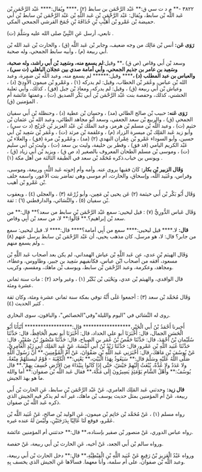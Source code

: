 ٣٨٢٢ -** م د ت سي ق:** عَبْد الرَّحْمَن بن سابط (٢) ،**** ويُقال:**** عَبْد الرَّحْمَنِ بْن عَبد اللَّه بْن سابط، ويُقال: عَبْد الرَّحْمَنِ بْن عَبد اللَّهِ بْن عَبْد الرَّحْمَن بْن سابط بْن أَبي حميضة بْن عَمْرو بْن أُهَيْبِ بْنِ حُذَافَةَ بْنِ جُمَحَ القرشي الجمحي المكي.

تابعي، أرسل عَنِ النَّبِيِّ صلى الله عليه وسَلَّمَ (ت) .

**رَوَى عَن:** أنس بْن مَالِك من وجه ضعيف، وجابر بْن عَبد اللَّه (ق) ، والحارث بْن عَبد الله بْن أَبي ربيعة (م) ، وأبيه سابط الجمحي، وله صحبة.

وسعد بْن أَبي وقاص (ص ق) ،** وقيل:**لم يسمع منه، وسَعِيد بْن أَبي راشد، وله صحبة، وسَعِيد بن عامر بن جذيم الجمحي، وأبي أمامة صدي بين عجلان الباهلي (ت سي) ، والعباس بن عبد المطلب (د) ،****** وقيل:****** لم يسمع منه، وعبد اللَّه بْن ضمرة، وعبد الله بْن عباس، وعُمَر بْن الخطاب، وقيل: لم يدركه (١) ، وعَمْرو بْن ميمون الأَودِيّ (د) ، وعياش بْن أَبي ربيعة (ق) ، وقيل: لم يدركه، ومعاذ بْن جبل (فق) ، كذلك، وأبي ثعلبة الخشني، كذلك، وحفصة بنت عَبْد الرَّحْمَن بْن أَبي بَكْر الصديق (ت) ، وعمتها عائشة أم المؤمنين (ق) .

**رَوَى عَنه:** حبيب بْن صالح الطائي (مد) ، وحسان بْن عطية (د) ، وحنظلة بْن أَبي سفيان الجمحي (ق) ، والربيع بْن سعد الجعفي، وسعد أَبُو مجاهد الطائي، وعبد الله بْن عثمان بْن خثيم (ت) ، وعبد اللَّه بْن مسلم بْن هرمز، وعبد الملك بْن عَبْد العزيز بْن جُرَيْج (د ت سي) ، وأبو زيد عَبد المَلِك بْن ميسرة الزراد (م) ، وعلقمة بْن مرثد (ت) ، وعُمَر بْن سَعِيد بْن أَبي حسين، وأبو السوداء عَمْرو بْن عِمْران النهدي (٢) (مد) ، وعَمْرو بْن مرة (فق) ، والعلاء بْن عَبْد الكريم اليامي (قد فق) ، وفطر بن خليفة، وليث بن سعد (ت) ، وليث بْن أَبي سليم (ت) ، وموسى بْن مسلم الطحان المعروف بالصغير (د ص ق) ، ويزيد بْن أَبي زياد (ق) ، ويونس بن خباب.ذكره مُحَمَّد بْن سعد في الطبقة الثالثة من أهل مكة (١) .

**وَقَال الزبير بْن بكار:** كَانَ فقيها يروى عنه. وأمه وأم إخوته عَبد اللَّه، وربيعة، وموسى، وفراس، وعُبَيد اللَّه، وإسحاق، والحارث، أم موسى وهي تماضر بنت الأَعور، واسمه خلف بْن عَمْرو بْن أهيب.

وَقَال أَبُو بَكْر بْن أَبي خيثمة (٢) عَن يحيى بْن مَعِين، وأبو زُرْعَة (٣) ، والعجلي (٤) ، ويعقوب بْن سفيان (٥) ، والنَّسَائي، والدارقطني (٦) : ثقة.

وَقَال عَباس الدُّورِيُّ (٧) : قيل ليحيى: سمع عَبْد الرَّحْمَن بْن سابط من سعد؟** قال:** من سعد بْن إبراهيم؟.** قَالُوا:** لا، من سعد بْن أَبِي وقاص.

**قال:** لا.**** قيل ليحيى:**** سمع من أَبِي أمامة؟**** قال:**** لا. قيل ليحيى: سمع من جابر؟ قال: لا، هو مرسل، كان مذهب يحيى، أن عَبْد الرَّحْمَن بْن سابط يرسل عنهم (٨) ، ولم يسمع منهم.

وَقَال الهيثم بْن عدي، عن عَبد اللَّهِ بْن عياش الهمداني، لم يكن بعد أصحاب عَبد اللَّهِ بْن مسعود، أفقه من أصحاب ابْن عباس، فكانفيهم سَعِيد بن جبير، وطاووس، وعطاء، ومجاهد، وعكرمة، وعبد الرَّحْمَن بْن سابط، ويوسف بْن ماهك، ومقسم، وكريب.

قال الواقدي، والهيثم بْن عدي، ويَحْيَى بْن بُكَيْر (١) ، وغير واحد (٢) : مات سنة ثماني عشرة ومئة.

وَقَال مُحَمَّد بْن سعد (٣) : أجمعوا عَلَى أَنَّهُ توفي بمكة سنة ثماني عشرة ومئة، وكان ثقة كثير الحديث (٤) .

روى له النَّسَائي في "اليوم والليلة"وفي"الخصائص"، والباقون، سوى البخاري.

أَخبرنا أَحْمَدُ بْنُ أَبي الْخَيْرِ،****************** قال:****************** أَنْبَأَنَا أَبُو الْحَسَنِ الجمال، قال: أَخْبَرَنَا أبو علي الحداد، قال: أَخْبَرَنَا أبو نعيم الْحَافِظُ، قال: حَدَّثَنَا سُلَيْمان بْنُ أَحْمَدَ، قال: حَدَّثَنَا حَفْصُ بْنُ عُمَر بن الصياح، قال: حَدَّثَنَا مَنْصُورُ بْنُ صُقَيْرٍ، قال: حَدَّثَنَا عُبَيد اللَّهِ بْن عَمْرو، قال: حَدَّثَنَا زَيْدُ بْنُ أَبي أُنَيْسَةَ، عَنْ عَبد المَلِك أَبِي زَيْدٍ الْعَامِرِيِّ، عَنْ يُوسُفَ بْنِ مَاهَكَ، قال: أَخْبَرَنِي عَبد اللَّهِ بْنِ صَفْوَانَ، عَنْ أُمِّ الْمُؤْمِنِينَ،** أَنَّ رَسُولَ اللَّهِ صَلَّى اللَّهُ عَلَيْهِ وسَلَّمَ قال:** سَيَعُوذُ بِهَذَا الْبَيْتِ،** يَعْنِي:** الْكَعْبَةَ - قَوْمٌ ليستلَهُمْ مِنْعَةٌ، ولا عَدَدٌ ولا عُدَّةٌ، يُبْعَثُ إِلَيْهِمْ جَيْشٌ، حَتَّى إِذَا كَانُوا بِبَيْدَاءَ مِنَ الأَرْضِ خُسِفَ بِهِمْ".** قال يُوسُفُ:** وأَهْلُ الشَّامِ يَوْمَئِذٍ يَسِيرُونَ إِلَى مَكَّةَ،** فقال عَبد اللَّه بْن صفوان:** أما والله ما هو بهذ الجيش.

**قال زيد:** وحدثني عَبد المَلِك العامري، عَنْ عَبْد الرَّحْمَن بْن سابط، عَنِ الحارث بْن أَبي ربيعة، عَنْ أم المؤمنين بمثل حديث يوسف بْن ماهك، غير أنه لم يذكر فيه الجيش الذي ذكره عَبد اللَّه بْن صفوان.

رواه مسلم (١) ، عَنْ مُحَمَّد بْن حَاتِم بْن ميمون، عَنِ الوليد بْن صالح، عَنْ عُبَيد اللَّه بْن عَمْرو، فوقع لَنَا عَالِيًا بِدَرَجَتَيْنِ، ولَيْسَ لَهُ عنده غيره.

رواه عباس الدوري، عَنْ منصور بْن صقير بإسناده،** قال:** حدثتني أم المؤمنين عائشة.

ورواه سالم بْن أَبي الجعد، عَنْ أخيه، عَنِ الحارث بْن أَبي ربيعة، عَنْ حفصة.

ورواه عَبْدُ الْعَزِيزِ بْنُ رَفِيعٍ عَنْ عُبَيد اللَّهِ بْنِ الْقِبْطِيَّةِ،** قال:** دخل الحارث بْن أَبي ربيعة، وعبد اللَّه بْن صفوان، على أم سلمة، وأنا معهما. فسألاها عَنِ الجيش الذي يخسف بِهِ.